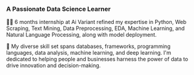 ### A Passionate Data Science Learner



👨‍💻 6 months internship at Ai Variant refined my expertise in Python, Web Scraping, Text Mining, Data Preprocessing, EDA, Machine Learning, and Natural Language Processing, along with model deployment.

👯 My diverse skill set spans databases, frameworks, programming languages, data analysis, machine learning, and deep learning. I'm dedicated to helping people and businesses harness the power of data to drive innovation and decision-making.

